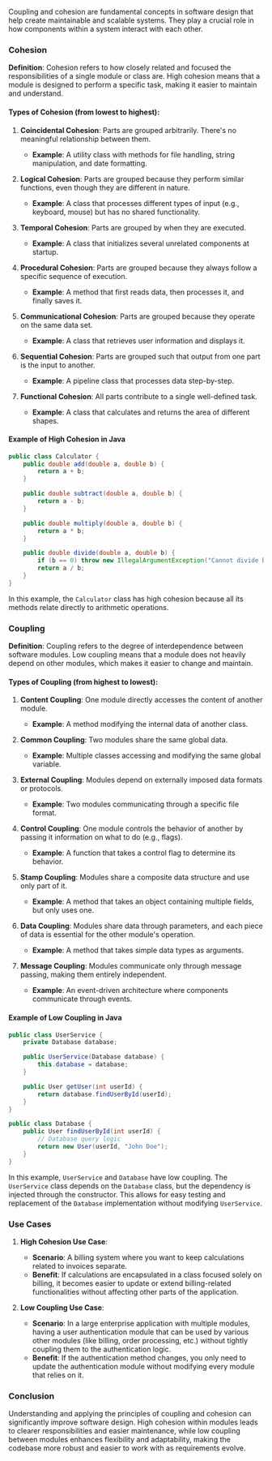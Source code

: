 Coupling and cohesion are fundamental concepts in software design that help create maintainable and scalable systems. They play a crucial role in how components within a system interact with each other.

### Cohesion

**Definition**: Cohesion refers to how closely related and focused the responsibilities of a single module or class are. High cohesion means that a module is designed to perform a specific task, making it easier to maintain and understand.

#### Types of Cohesion (from lowest to highest):

1. **Coincidental Cohesion**: Parts are grouped arbitrarily. There's no meaningful relationship between them.
   - **Example**: A utility class with methods for file handling, string manipulation, and date formatting.

2. **Logical Cohesion**: Parts are grouped because they perform similar functions, even though they are different in nature.
   - **Example**: A class that processes different types of input (e.g., keyboard, mouse) but has no shared functionality.

3. **Temporal Cohesion**: Parts are grouped by when they are executed.
   - **Example**: A class that initializes several unrelated components at startup.

4. **Procedural Cohesion**: Parts are grouped because they always follow a specific sequence of execution.
   - **Example**: A method that first reads data, then processes it, and finally saves it.

5. **Communicational Cohesion**: Parts are grouped because they operate on the same data set.
   - **Example**: A class that retrieves user information and displays it.

6. **Sequential Cohesion**: Parts are grouped such that output from one part is the input to another.
   - **Example**: A pipeline class that processes data step-by-step.

7. **Functional Cohesion**: All parts contribute to a single well-defined task.
   - **Example**: A class that calculates and returns the area of different shapes.

#### Example of High Cohesion in Java

```java
public class Calculator {
    public double add(double a, double b) {
        return a + b;
    }

    public double subtract(double a, double b) {
        return a - b;
    }

    public double multiply(double a, double b) {
        return a * b;
    }

    public double divide(double a, double b) {
        if (b == 0) throw new IllegalArgumentException("Cannot divide by zero");
        return a / b;
    }
}
```

In this example, the `Calculator` class has high cohesion because all its methods relate directly to arithmetic operations.

### Coupling

**Definition**: Coupling refers to the degree of interdependence between software modules. Low coupling means that a module does not heavily depend on other modules, which makes it easier to change and maintain.

#### Types of Coupling (from highest to lowest):

1. **Content Coupling**: One module directly accesses the content of another module.
   - **Example**: A method modifying the internal data of another class.

2. **Common Coupling**: Two modules share the same global data.
   - **Example**: Multiple classes accessing and modifying the same global variable.

3. **External Coupling**: Modules depend on externally imposed data formats or protocols.
   - **Example**: Two modules communicating through a specific file format.

4. **Control Coupling**: One module controls the behavior of another by passing it information on what to do (e.g., flags).
   - **Example**: A function that takes a control flag to determine its behavior.

5. **Stamp Coupling**: Modules share a composite data structure and use only part of it.
   - **Example**: A method that takes an object containing multiple fields, but only uses one.

6. **Data Coupling**: Modules share data through parameters, and each piece of data is essential for the other module's operation.
   - **Example**: A method that takes simple data types as arguments.

7. **Message Coupling**: Modules communicate only through message passing, making them entirely independent.
   - **Example**: An event-driven architecture where components communicate through events.

#### Example of Low Coupling in Java

```java
public class UserService {
    private Database database;

    public UserService(Database database) {
        this.database = database;
    }

    public User getUser(int userId) {
        return database.findUserById(userId);
    }
}

public class Database {
    public User findUserById(int userId) {
        // Database query logic
        return new User(userId, "John Doe");
    }
}
```

In this example, `UserService` and `Database` have low coupling. The `UserService` class depends on the `Database` class, but the dependency is injected through the constructor. This allows for easy testing and replacement of the `Database` implementation without modifying `UserService`.

### Use Cases

1. **High Cohesion Use Case**:
   - **Scenario**: A billing system where you want to keep calculations related to invoices separate.
   - **Benefit**: If calculations are encapsulated in a class focused solely on billing, it becomes easier to update or extend billing-related functionalities without affecting other parts of the application.

2. **Low Coupling Use Case**:
   - **Scenario**: In a large enterprise application with multiple modules, having a user authentication module that can be used by various other modules (like billing, order processing, etc.) without tightly coupling them to the authentication logic.
   - **Benefit**: If the authentication method changes, you only need to update the authentication module without modifying every module that relies on it.

### Conclusion

Understanding and applying the principles of coupling and cohesion can significantly improve software design. High cohesion within modules leads to clearer responsibilities and easier maintenance, while low coupling between modules enhances flexibility and adaptability, making the codebase more robust and easier to work with as requirements evolve.
